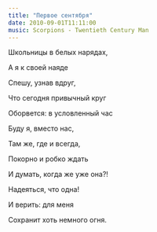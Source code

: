 ```yaml
---
title: "Первое сентября"
date: 2010-09-01T11:11:00
music: Scorpions - Twentieth Century Man
---
```


Школьницы в белых нарядах,

А я к своей наяде

Спешу, узнав вдруг,

Что сегодня привычный круг



Оборвется: в условленный час

Буду я, вместо нас,

Там же, где и всегда,

Покорно и робко ждать



И думать, когда же уже она?!

Надеяться, что одна!

И верить: для меня

Сохранит хоть немного огня.
